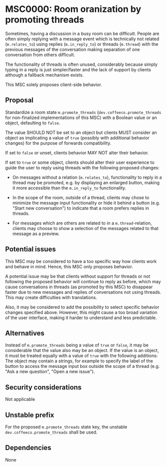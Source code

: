 # MSC0000: Room oranization by promoting threads

Sometimes, having a discussion in a busy room can be difficult.
People are often simply replying with a message event which is technically not related (`m.relates_to`) using replies (`m.in_reply_to`) or threads (`m.thread`) with the previous messages of the conversation making separation of one conversation from others difficult.

The functionality of threads is often unused,
considerably because simply typing in a reply is just simpler/faster and the lack of support by clients although a fallback mechanism exists.

This MSC solely proposes client-side behavior.

## Proposal

Standardize a room state `m.promote_threads` (`dev.coffeeco.promote_threads` for non-finalized implementations of this MSC) with a Boolean value or an object, defaulting to `false`.

The value SHOULD NOT be set to an object
but clients MUST consider an object as implicating a value of `true` (possibly with additional behavior changes)
for the purpose of forwards compatibility.

If set to `false` or unset,
clients behavior MAY NOT alter their behavior.

If set to `true` or some object,
clients should alter their user experience to guide the user to reply using threads with the following proposed changes:

- On messages without a relation (`m.relates_to`),
functionality to reply in a thread may be promoted,
e.g. by displaying an enlarged button,
making it more accessible than the `m.in_reply_to` functionality.

- In the scope of the room, outside of a thread,
clients may chose to minimize the message input functionality
or hide it behind a button (e.g. "Start new conversation")
to indicate that a room prefers replies in threads.

- For messages which are others are related to in a `m.thread`-relation,
clients may choose to show a selection of the messages related to that message as a preview. 

## Potential issues

This MSC may be considered to have a too specific way how clients work and behave in mind.
Hence, this MSC only proposes behavior.

A potential issue may be that clients without support for threads or not following the proposed behavior will continue to reply as before,
which may cause conversations in threads (as promoted by this MSC) to disappear faster due to new messages and replies of conversations not using threads.
This may create difficulties with translations.

Also, it may be considered to add the possibility to select specific behavior changes specified above.
However, this might cause a too broad variation of the user interface, making it harder to understand and less predictable.

## Alternatives

Instead of `m.promote_threads` being a value of `true` or `false`,
it may be considerable that the value also may be an object.
If the value is an object, it must be treated equally with a value of `true` with the following additions:
The object may contain a strings,
for example to specify the label of the button to access the message input box outside the scope of a thread
(e.g. "Ask a new question", "Open a new issue").

## Security considerations

Not applicable

## Unstable prefix

For the proposed `m.promote_threads` state key,
the unstable `dev.coffeeco.promote_threads` shall be used.

## Dependencies

None
